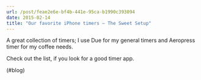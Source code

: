 ```yaml
---
url: /post/feae2e6e-bf4b-441e-95ca-b1990c393094
date: 2015-02-14
title: "Our favorite iPhone timers – The Sweet Setup"
---
```


A great collection of timers; I use Due for my general timers and Aeropress timer for my coffee needs.



Check out the list, if you look for a good timer app.



(#blog)